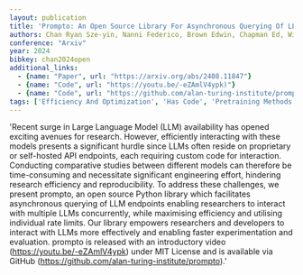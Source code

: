 ```yaml
---
layout: publication
title: 'Prompto: An Open Source Library For Asynchronous Querying Of LLM Endpoints'
authors: Chan Ryan Sze-yin, Nanni Federico, Brown Edwin, Chapman Ed, Williams Angus R., Bright Jonathan, Gabasova Evelina
conference: "Arxiv"
year: 2024
bibkey: chan2024open
additional_links:
  - {name: "Paper", url: "https://arxiv.org/abs/2408.11847"}
  - {name: "Code", url: "https://youtu.be/-eZAmlV4ypk)"}
  - {name: "Code", url: "https://github.com/alan-turing-institute/prompto)"}
tags: ['Efficiency And Optimization', 'Has Code', 'Pretraining Methods', 'Prompting', 'Reinforcement Learning', 'Tools']
---
```

'Recent surge in Large Language Model (LLM) availability has opened exciting avenues for research. However, efficiently interacting with these models presents a significant hurdle since LLMs often reside on proprietary or self-hosted API endpoints, each requiring custom code for interaction. Conducting comparative studies between different models can therefore be time-consuming and necessitate significant engineering effort, hindering research efficiency and reproducibility. To address these challenges, we present prompto, an open source Python library which facilitates asynchronous querying of LLM endpoints enabling researchers to interact with multiple LLMs concurrently, while maximising efficiency and utilising individual rate limits. Our library empowers researchers and developers to interact with LLMs more effectively and enabling faster experimentation and evaluation. prompto is released with an introductory video (https://youtu.be/-eZAmlV4ypk) under MIT License and is available via GitHub (https://github.com/alan-turing-institute/prompto).'
